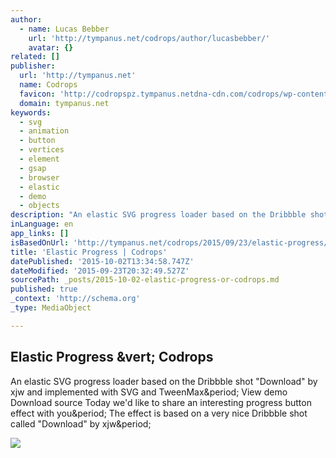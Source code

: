 ```yaml
---
author:
  - name: Lucas Bebber
    url: 'http://tympanus.net/codrops/author/lucasbebber/'
    avatar: {}
related: []
publisher:
  url: 'http://tympanus.net'
  name: Codrops
  favicon: 'http://codropspz.tympanus.netdna-cdn.com/codrops/wp-content/themes/codropstheme03/favicons/favicon.ico'
  domain: tympanus.net
keywords:
  - svg
  - animation
  - button
  - vertices
  - element
  - gsap
  - browser
  - elastic
  - demo
  - objects
description: "An elastic SVG progress loader based on the Dribbble shot \"Download\" by xjw and implemented with SVG and TweenMax. View demo Download source Today we'd like to share an interesting progress button effect with you. The effect is based on a very nice Dribbble shot called \"Download\" by xjw."
inLanguage: en
app_links: []
isBasedOnUrl: 'http://tympanus.net/codrops/2015/09/23/elastic-progress/'
title: 'Elastic Progress | Codrops'
datePublished: '2015-10-02T13:34:58.747Z'
dateModified: '2015-09-23T20:32:49.527Z'
sourcePath: _posts/2015-10-02-elastic-progress-or-codrops.md
published: true
_context: 'http://schema.org'
_type: MediaObject

---
```

<article style=""><h1>Elastic Progress &amp;vert; Codrops</h1><p>An elastic SVG progress loader based on the Dribbble shot "Download" by xjw and implemented with SVG and TweenMax&amp;period; View demo Download source Today we'd like to share an interesting progress button effect with you&amp;period; The effect is based on a very nice Dribbble shot called "Download" by xjw&amp;period;</p><img src="http://codropspz.tympanus.netdna-cdn.com/codrops/wp-content/uploads/2015/09/ElasticProgress.jpg" /></article>
